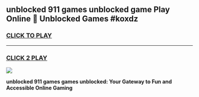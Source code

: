 
## unblocked 911 games unblocked game Play Online 👋 Unblocked Games #koxdz
<h3>
<a href="https://premium.freeplayer.one?title=unblocked_911_games&ref=21F">CLICK TO PLAY</a></h3>
<hr>

<h3>
<a href="https://premium.freeplayer.one?title=unblocked_911_games&ref=21F">CLICK 2 PLAY</a>
  
</h3>

<a href="https://premium.freeplayer.one?title=unblocked_911_games&ref=21F/"><img src="https://clearcache.store/games.png"></a>


**unblocked 911 games games unblocked: Your Gateway to Fun and Accessible Online Gaming**
